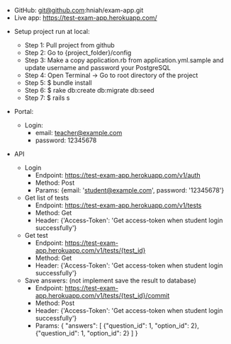 + GitHub: git@github.com:hniah/exam-app.git
+ Live app: https://test-exam-app.herokuapp.com/

* Setup project run at local:
    - Step 1: Pull project from github
    - Step 2: Go to {project_folder}/config 
    - Step 3: Make a copy application.rb from application.yml.sample and update username and password your PostgreSQL
    - Step 4: Open Terminal -> Go to root directory of the project
    - Step 5: $ bundle install
    - Step 6: $ rake db:create db:migrate db:seed
    - Step 7: $ rails s

* Portal:
  - Login:
    + email: teacher@example.com
    + password: 12345678

* API
    - Login
        + Endpoint: https://test-exam-app.herokuapp.com/v1/auth
        + Method: Post
        + Params: {email: 'student@example.com', password: '12345678'}
    - Get list of tests
        + Endpoint: https://test-exam-app.herokuapp.com/v1/tests
        + Method: Get
        + Header: {'Access-Token': 'Get access-token when student login successfully'}
    - Get test
        + Endpoint: https://test-exam-app.herokuapp.com/v1/tests/{test_id}
        + Method: Get
        + Header: {'Access-Token': 'Get access-token when student login successfully'}
    - Save answers: (not implement save the result to database)
        + Endpoint: https://test-exam-app.herokuapp.com/v1/tests/{test_id}/commit
        + Method: Post
        + Header: {'Access-Token': 'Get access-token when student login successfully'}
        + Params: {
                    "answers": [
                      {"question_id": 1, "option_id": 2},
                      {"question_id": 1, "option_id": 2}
                    ]
                  }